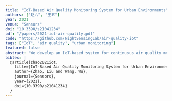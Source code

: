 ```yaml
---
title: "IoT-Based Air Quality Monitoring System for Urban Environments"
authors: ["赵六", "王五"]
year: 2021
venue: "Sensors"
doi: "10.3390/s21041234"
pdf: "/papers/2021-iot-air-quality.pdf"
code: "https://github.com/NightSensingLab/air-quality-iot"
tags: ["IoT", "air quality", "urban monitoring"]
featured: false
abstract: "We develop an IoT-based system for continuous air quality monitoring in urban environments."
bibtex: |
  @article{zhao2021iot,
    title={IoT-Based Air Quality Monitoring System for Urban Environments},
    author={Zhao, Liu and Wang, Wu},
    journal={Sensors},
    year={2021},
    doi={10.3390/s21041234}
  }
---
```

